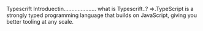 Typescrift Introduectin.....................
what is Typescrift..?
=>.TypeScript is a strongly typed programming language that builds on JavaScript, giving you better tooling at any scale.
 
